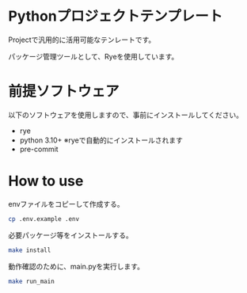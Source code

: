 # Pythonプロジェクトテンプレート

Projectで汎用的に活用可能なテンレートです。

パッケージ管理ツールとして、Ryeを使用しています。

# 前提ソフトウェア

以下のソフトウェアを使用しますので、事前にインストールしてください。

- rye
- python 3.10+ ※ryeで自動的にインストールされます
- pre-commit


# How to use

envファイルをコピーして作成する。

```bash
cp .env.example .env
```

必要パッケージ等をインストールする。

```bash
make install
```

動作確認のために、main.pyを実行します。

```bash
make run_main
```

